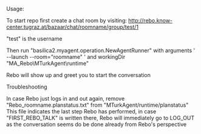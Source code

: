 Usage:

To start repo first create a chat room by visiting: http://rebo.know-center.tugraz.at/bazaar/chat/roomname/group/test/1
 
"test" is the username

Then run "basilica2.myagent.operation.NewAgentRunner" with arguments ' --launch --room="roomname" ' and workingDir "MA_Rebo\MTurkAgent\runtime"

Rebo will show up and greet you to start the conversation


Troubleshooting

In case Rebo just logs in and out again, remove "Rebo_roomname.planstatus.txt" from "MTurkAgent/runtime/planstatus"
This file indicates the last step Rebo has performed, in case "FIRST_REBO_TALK" is written there, Rebo will immediately go to LOG_OUT as the conversation seems do be done already from Rebo's perspective